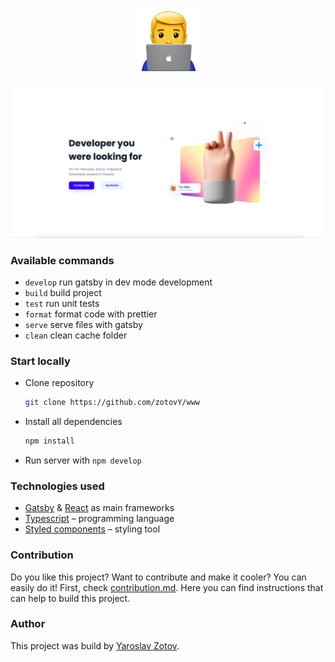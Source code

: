 <h1 align="center">
	<img src="https://github.com/zotovY/www/blob/master/.github/logo.png?raw=true" height="100px" />
	<br/>
</h1>

![Website preview](./.github/screenshot.png)

### Available commands

- ``develop`` run gatsby in dev mode development
- ``build`` build project
- ``test`` run unit tests
- ``format`` format code with prettier
- ``serve`` serve files with gatsby
- ``clean`` clean cache folder

### Start locally

- Clone repository
  ```bash
  git clone https://github.com/zotovY/www
  ```
- Install all dependencies
  ```bash
  npm install
  ```
- Run server with ``npm develop``


### Technologies used
- [Gatsby](https://www.gatsbyjs.com/) & [React](https://reactjs.org/) as main frameworks
- [Typescript](https://www.typescriptlang.org/)  – programming language
- [Styled components](https://github.com/styled-components/styled-components) – styling tool

### Contribution
Do you like this project? Want to contribute and make it cooler?
You can easily do it! First, check
[contribution.md](https://github.com/zotovY/linkup-web/blob/main/contribution.md).
Here you can find instructions that can help to build this project.

### Author
This project was build by [Yaroslav Zotov](https://linkup.zotov.dev/zotovy).

